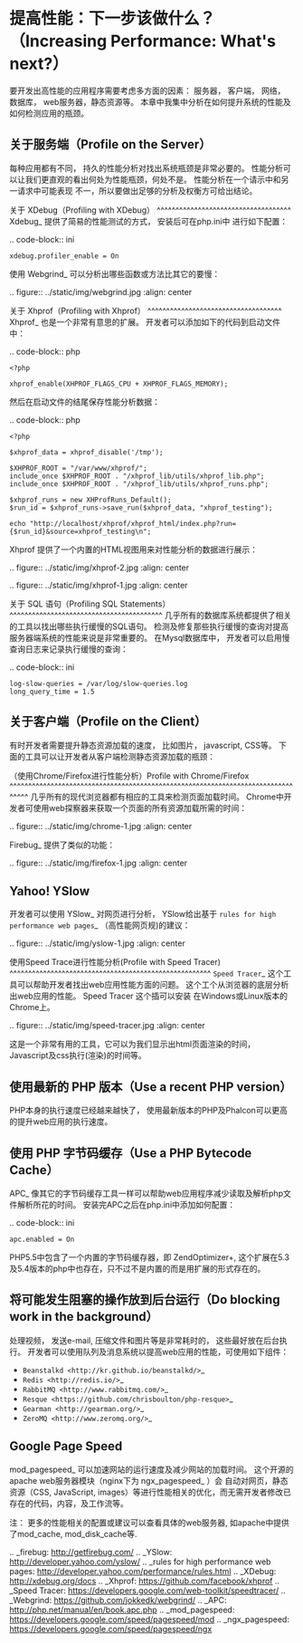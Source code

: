 提高性能：下一步该做什么？（Increasing Performance: What's next?）
==================================================================

要开发出高性能的应用程序需要考虑多方面的因素： 服务器， 客户端， 网络， 数据库， web服务器，静态资源等。 本章中我集中分析在如何提升系统的性能及
如何检测应用的瓶颈。

关于服务端（Profile on the Server）
-----------------------------------
每种应用都有不同， 持久的性能分析对找出系统瓶颈是非常必要的。 性能分析可以让我们更直观的看出何处为性能瓶颈，何处不是。 性能分析在一个请示中和另一请求中可能表现
不一，所以要做出足够的分析及权衡方可给出结论。

关于 XDebug（Profiling with XDebug）
^^^^^^^^^^^^^^^^^^^^^^^^^^^^^^^^^^^^
Xdebug_ 提供了简易的性能测试的方式， 安装后可在php.ini中 进行如下配置：

.. code-block:: ini

    xdebug.profiler_enable = On

使用 Webgrind_ 可以分析出哪些函数或方法比其它的要慢：

.. figure:: ../static/img/webgrind.jpg
    :align: center

关于 Xhprof（Profiling with Xhprof）
^^^^^^^^^^^^^^^^^^^^^^^^^^^^^^^^^^^^
Xhprof_ 也是一个非常有意思的扩展。 开发者可以添加如下的代码到启动文件中：

.. code-block:: php

    <?php

    xhprof_enable(XHPROF_FLAGS_CPU + XHPROF_FLAGS_MEMORY);

然后在启动文件的结尾保存性能分析数据：

.. code-block:: php

    <?php

    $xhprof_data = xhprof_disable('/tmp');

    $XHPROF_ROOT = "/var/www/xhprof/";
    include_once $XHPROF_ROOT . "/xhprof_lib/utils/xhprof_lib.php";
    include_once $XHPROF_ROOT . "/xhprof_lib/utils/xhprof_runs.php";

    $xhprof_runs = new XHProfRuns_Default();
    $run_id = $xhprof_runs->save_run($xhprof_data, "xhprof_testing");

    echo "http://localhost/xhprof/xhprof_html/index.php?run={$run_id}&source=xhprof_testing\n";

Xhprof 提供了一个内置的HTML视图用来对性能分析的数据进行展示：

.. figure:: ../static/img/xhprof-2.jpg
    :align: center

.. figure:: ../static/img/xhprof-1.jpg
    :align: center

关于 SQL 语句（Profiling SQL Statements）
^^^^^^^^^^^^^^^^^^^^^^^^^^^^^^^^^^^^^^^^^
几乎所有的数据库系统都提供了相关的工具以找出哪些执行缓慢的SQL语句。 检测及修复那些执行缓慢的查询对提高服务器端系统的性能来说是非常重要的。
在Mysql数据库中， 开发者可以启用慢查询日志来记录执行缓慢的查询：

.. code-block:: ini

    log-slow-queries = /var/log/slow-queries.log
    long_query_time = 1.5

关于客户端（Profile on the Client）
-----------------------------------
有时开发者需要提升静态资源加载的速度， 比如图片， javascript, CSS等。 下面的工具可以让开发者从客户端检测静态资源加载的瓶颈：

（使用Chrome/Firefox进行性能分析）Profile with Chrome/Firefox
^^^^^^^^^^^^^^^^^^^^^^^^^^^^^^^^^^^^^^^^^^^^^^^^^^^^^^^^^^^^^^^^^^^^^^^^^^^^^^^^^
几乎所有的现代浏览器都有相应的工具来检测页面加载时间。 Chrome中开发者可使用web探察器来获取一个页面的所有资源加载所需的时间：

.. figure:: ../static/img/chrome-1.jpg
    :align: center

Firebug_ 提供了类似的功能：

.. figure:: ../static/img/firefox-1.jpg
    :align: center

Yahoo! YSlow
------------
开发者可以使用 YSlow_ 对网页进行分析， YSlow给出基于 `rules for high performance web pages`_ （高性能网页规)的建议：

.. figure:: ../static/img/yslow-1.jpg
    :align: center

使用Speed Trace进行性能分析(Profile with Speed Tracer)
^^^^^^^^^^^^^^^^^^^^^^^^^^^^^^^^^^^^^^^^^^^^^^^^^^^^^^
`Speed Tracer`_ 这个工具可以帮助开发者找出web应用性能方面的问题。 这个工个从浏览器的底层分析出web应用的性能。 Speed Tracer 这个插可以安装
在Ｗindows或Linux版本的Chrome上。

.. figure:: ../static/img/speed-tracer.jpg
    :align: center

这是一个非常有用的工具，它可以为我们显示出html页面渲染的时间， Javascript及css执行(渲染)的时间等。

使用最新的 PHP 版本（Use a recent PHP version）
-----------------------------------------------
PHP本身的执行速度已经越来越快了， 使用最新版本的PHP及Phalcon可以更高的提升web应用的执行速度。

使用 PHP 字节码缓存（Use a PHP Bytecode Cache）
-----------------------------------------------
APC_ 像其它的字节码缓存工具一样可以帮助web应用程序减少读取及解析php文件解析所花的时间。 安装完APC之后在php.ini中添加如何配置：

.. code-block:: ini

    apc.enabled = On

PHP5.5中包含了一个内置的字节码缓存器，即 ZendOptimizer+, 这个扩展在5.3及5.4版本的php中也存在，只不过不是内置的而是用扩展的形式存在的。

将可能发生阻塞的操作放到后台运行（Do blocking work in the background）
----------------------------------------------------------------------
处理视频， 发送e-mail, 压缩文件和图片等是非常耗时的， 这些最好放在后台执行。 开发者可以使用队列及消息系统以提高web应用的性能，可使用如下组件：

* `Beanstalkd <http://kr.github.io/beanstalkd/>`_
* `Redis <http://redis.io/>`_
* `RabbitMQ <http://www.rabbitmq.com/>`_
* `Resque <https://github.com/chrisboulton/php-resque>`_
* `Gearman <http://gearman.org/>`_
* `ZeroMQ <http://www.zeromq.org/>`_

Google Page Speed
-----------------
mod_pagespeed_ 可以加速网站的运行速度及减少网站的加载时间。 这个开源的apache web服务器模块（nginx下为 ngx_pagespeed_ ）会
自动对网页，静态资源（CSS, JavaScript, images）等进行性能相关的优化，而无需开发者修改已存在的代码，内容，及工作流等。

注： 更多的性能相关的配置或建议可以查看具体的web服务器, 如apache中提供了mod_cache, mod_disk_cache等.

.. _firebug: http://getfirebug.com/
.. _YSlow: http://developer.yahoo.com/yslow/
.. _rules for high performance web pages: http://developer.yahoo.com/performance/rules.html
.. _XDebug: http://xdebug.org/docs
.. _Xhprof: https://github.com/facebook/xhprof
.. _Speed Tracer: https://developers.google.com/web-toolkit/speedtracer/
.. _Webgrind: https://github.com/jokkedk/webgrind/
.. _APC: http://php.net/manual/en/book.apc.php
.. _mod_pagespeed: https://developers.google.com/speed/pagespeed/mod
.. _ngx_pagespeed: https://developers.google.com/speed/pagespeed/ngx
